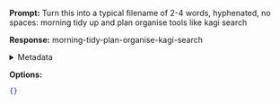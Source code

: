 **Prompt:**
Turn this into a typical filename of  2-4 words, hyphenated, no spaces: morning tidy up and plan organise tools like kagi search

**Response:**
morning-tidy-plan-organise-kagi-search

<details><summary>Metadata</summary>

- Duration: 797 ms
- Datetime: 2024-01-12T11:24:50.063444
- Model: gpt-3.5-turbo-0613

</details>

**Options:**
```json
{}
```

